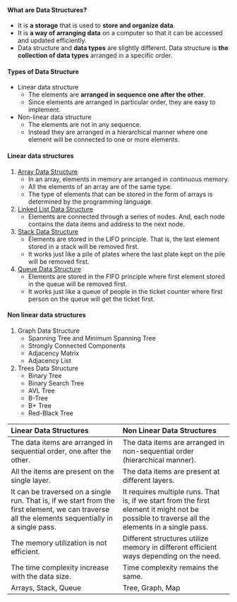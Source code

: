 #### What are Data Structures?

-   It is **a storage** that is used to **store and organize data**.
-   It is **a way of arranging data** on a computer so that it can be accessed and updated efficiently.
-   Data structure and **data types** are slightly different. Data structure is **the collection of data types** arranged in a specific order.

#### Types of Data Structure

-   Linear data structure
    -   The elements are **arranged in sequence one after the other**.
    -   Since elements are arranged in particular order, they are easy to implement.
-   Non-linear data structure
    -   The elements are not in any sequence.
    -   Instead they are arranged in a hierarchical manner where one element will be connected to one or more elements.

#### Linear data structures

1. [Array Data Structure](./linear-data-structures/array.md)
    - In an array, elements in memory are arranged in continuous memory.
    - All the elements of an array are of the same type.
    - The type of elements that can be stored in the form of arrays is determined by the programming language.
2. [Linked List Data Structure](./linear-data-structures/linked-list.md)
    - Elements are connected through a series of nodes. And, each node contains the data items and address to the next node.
3. [Stack Data Structure](./linear-data-structures/stack.md)
    - Elements are stored in the LIFO principle. That is, the last element stored in a stack will be removed first.
    - It works just like a pile of plates where the last plate kept on the pile will be removed first.
4. [Queue Data Structure](./linear-data-structures/queue-by-array.md)
    - Elements are stored in the FIFO principle where first element stored in the queue will be removed first.
    - It works just like a queue of people in the ticket counter where first person on the queue will get the ticket first.

#### Non linear data structures

1. Graph Data Structure
    - Spanning Tree and Minimum Spanning Tree
    - Strongly Connected Components
    - Adjacency Matrix
    - Adjacency List
2. Trees Data Structure
    - Binary Tree
    - Binary Search Tree
    - AVL Tree
    - B-Tree
    - B+ Tree
    - Red-Black Tree

| Linear Data Structures                                                                                                                            | Non Linear Data Structures                                                                                                                     |
| :------------------------------------------------------------------------------------------------------------------------------------------------ | :--------------------------------------------------------------------------------------------------------------------------------------------- |
| The data items are arranged in sequential order, one after the other.                                                                             | The data items are arranged in non-sequential order (hierarchical manner).                                                                     |
| All the items are present on the single layer.                                                                                                    | The data items are present at different layers.                                                                                                |
| It can be traversed on a single run. That is, if we start from the first element, we can traverse all the elements sequentially in a single pass. | It requires multiple runs. That is, if we start from the first element it might not be possible to traverse all the elements in a single pass. |
| The memory utilization is not efficient.                                                                                                          | Different structures utilize memory in different efficient ways depending on the need.                                                         |
| The time complexity increase with the data size.                                                                                                  | Time complexity remains the same.                                                                                                              |
| Arrays, Stack, Queue                                                                                                                              | Tree, Graph, Map                                                                                                                               |
